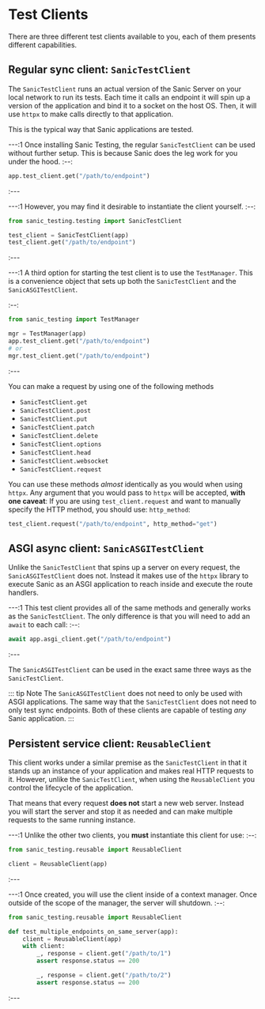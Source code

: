 # Test Clients

There are three different test clients available to you, each of them presents different capabilities.

## Regular sync client: `SanicTestClient`

The `SanicTestClient` runs an actual version of the Sanic Server on your local network to run its tests. Each time it calls an endpoint it will spin up a version of the application and bind it to a socket on the host OS. Then, it will use `httpx` to make calls directly to that application.

This is the typical way that Sanic applications are tested.

---:1
Once installing Sanic Testing, the regular `SanicTestClient` can be used without further setup. This is because Sanic does the leg work for you under the hood. 
:--:
```python
app.test_client.get("/path/to/endpoint")
```
:---

---:1
However, you may find it desirable to instantiate the client yourself.
:--:
```python
from sanic_testing.testing import SanicTestClient

test_client = SanicTestClient(app)
test_client.get("/path/to/endpoint")
```
:---

---:1
A third option for starting the test client is to use the `TestManager`. This is a convenience object that sets up both the `SanicTestClient` and the `SanicASGITestClient`.

:--:
```python
from sanic_testing import TestManager

mgr = TestManager(app)
app.test_client.get("/path/to/endpoint")
# or
mgr.test_client.get("/path/to/endpoint")
```
:---

You can make a request by using one of the following methods

- `SanicTestClient.get`
- `SanicTestClient.post`
- `SanicTestClient.put`
- `SanicTestClient.patch`
- `SanicTestClient.delete`
- `SanicTestClient.options`
- `SanicTestClient.head`
- `SanicTestClient.websocket`
- `SanicTestClient.request`

You can use these methods *almost* identically as you would when using `httpx`. Any argument that you would pass to `httpx` will be accepted, **with one caveat**: If you are using `test_client.request` and want to manually specify the HTTP method, you should use: `http_method`:

```python
test_client.request("/path/to/endpoint", http_method="get")
```

## ASGI async client: `SanicASGITestClient`

Unlike the `SanicTestClient` that spins up a server on every request, the `SanicASGITestClient` does not. Instead it makes use of the `httpx` library to execute Sanic as an ASGI application to reach inside and execute the route handlers.

---:1
This test client provides all of the same methods and generally works as the `SanicTestClient`. The only difference is that you will need to add an `await` to each call:
:--:
```python
await app.asgi_client.get("/path/to/endpoint")
```
:---

The `SanicASGITestClient` can be used in the exact same three ways as the `SanicTestClient`.

::: tip Note
The `SanicASGITestClient` does not need to only be used with ASGI applications. The same way that the `SanicTestClient` does not need to only test sync endpoints. Both of these clients are capable of testing *any* Sanic application.
:::

## Persistent service client: `ReusableClient`

This client works under a similar premise as the `SanicTestClient` in that it stands up an instance of your application and makes real HTTP requests to it. However, unlike the `SanicTestClient`, when using the `ReusableClient` you control the lifecycle of the application.

That means that every request **does not** start a new web server. Instead you will start the server and stop it as needed and can make multiple requests to the same running instance.

---:1
Unlike the other two clients, you **must** instantiate this client for use:
:--:
```python
from sanic_testing.reusable import ReusableClient

client = ReusableClient(app)
```
:---


---:1
Once created, you will use the client inside of a context manager. Once outside of the scope of the manager, the server will shutdown.
:--:
```python
from sanic_testing.reusable import ReusableClient

def test_multiple_endpoints_on_same_server(app):
    client = ReusableClient(app)
    with client:
        _, response = client.get("/path/to/1")
        assert response.status == 200

        _, response = client.get("/path/to/2")
        assert response.status == 200
```
:---
